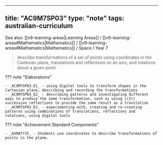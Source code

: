 
---
title: "AC9M7SP03"
type: "note"
tags: australian-curriculum
---

See also: [[v9-learning-areas|Learning Areas]] / [[v9-learning-areas#Mathematics|Mathematics]] / [[v9-learning-areas#Mathematics|Mathematics]] / Space / Year 7

> describe transformations of a set of points using coordinates in the Cartesian plane, translations and reflections on an axis, and rotations about a given point

??? note "Elaborations"

	- _AC9M7SP03_E1_ - using digital tools to transform shapes in the Cartesian plane, describing and recording the transformations
	- _AC9M7SP03_E2_ - describing patterns and investigating different ways to produce the same transformation, such as using \(2\) successive reflections to provide the same result as a translation
	- _AC9M7SP03_E3_ - experimenting with, creating and re-creating patterns using combinations of translations, reflections and rotations, using digital tools
??? note "Achievement Standard Components"

	- _ASMAT715_ - Students use coordinates to describe transformations of points in the plane.

[//begin]: # "Autogenerated link references for markdown compatibility"
[v9-learning-areas]: ..%2Fv9-learning-areas "Learning Areas"
[//end]: # "Autogenerated link references" 
